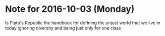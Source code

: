 # Note for 2016-10-03 (Monday)

Is Plato's Republic the handbook for defining the unjust world that we live in today ignoring diversity and being just only for one class
